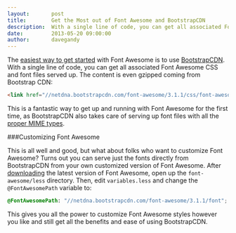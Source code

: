 ```yaml
---
layout:       post
title:        Get the Most out of Font Awesome and BootstrapCDN
description:  With a single line of code, you can get all associated Font Awesome CSS and font files served up.
date:         2013-05-20 09:00:00
author:       davegandy
---
```


The [easiest way to get started](http://fontawesome.io/get-started/#bootstrapcdn) with Font Awesome is to use [BootstrapCDN](http://www.bootstrapcdn.com/#tab_fontawesome). With a single line of code, you can get all associated Font Awesome CSS and font files served up. The content is even gzipped coming from Bootstrap CDN:

```html
<link href="//netdna.bootstrapcdn.com/font-awesome/3.1.1/css/font-awesome.min.css" rel="stylesheet">
```

This is a fantastic way to get up and running with Font Awesome for the first time, as BootstrapCDN also takes care of serving up font files with all the [proper MIME types](http://stackoverflow.com/questions/2871655/proper-mime-type-for-fonts#answer-10864297).

###Customizing Font Awesome

This is all well and good, but what about folks who want to customize Font Awesome? Turns out you can serve just the fonts directly from BootstrapCDN from your own customized version of Font Awesome. After [downloading](http://fontawesome.io/assets/font-awesome.zip) the latest version of Font Awesome, open up the `font-awesome/less` directory. Then, edit `variables.less` and change the `@FontAwesomePath` variable to:

```scss
@FontAwesomePath: "//netdna.bootstrapcdn.com/font-awesome/3.1.1/font";
```

This gives you all the power to customize Font Awesome styles however you like and still get all the benefits and ease of using BootstrapCDN.